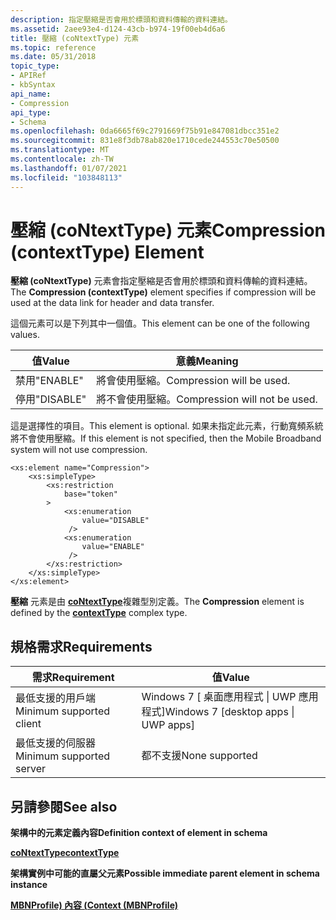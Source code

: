 ```yaml
---
description: 指定壓縮是否會用於標頭和資料傳輸的資料連結。
ms.assetid: 2aee93e4-d124-43cb-b974-19f00eb4d6a6
title: 壓縮 (coNtextType) 元素
ms.topic: reference
ms.date: 05/31/2018
topic_type:
- APIRef
- kbSyntax
api_name:
- Compression
api_type:
- Schema
ms.openlocfilehash: 0da6665f69c2791669f75b91e847081dbcc351e2
ms.sourcegitcommit: 831e8f3db78ab820e1710cede244553c70e50500
ms.translationtype: MT
ms.contentlocale: zh-TW
ms.lasthandoff: 01/07/2021
ms.locfileid: "103848113"
---
```

# <a name="compression-contexttype-element"></a><span data-ttu-id="aec2a-103">壓縮 (coNtextType) 元素</span><span class="sxs-lookup"><span data-stu-id="aec2a-103">Compression (contextType) Element</span></span>

<span data-ttu-id="aec2a-104">**壓縮 (coNtextType)** 元素會指定壓縮是否會用於標頭和資料傳輸的資料連結。</span><span class="sxs-lookup"><span data-stu-id="aec2a-104">The **Compression (contextType)** element specifies if compression will be used at the data link for header and data transfer.</span></span>

<span data-ttu-id="aec2a-105">這個元素可以是下列其中一個值。</span><span class="sxs-lookup"><span data-stu-id="aec2a-105">This element can be one of the following values.</span></span>

| <span data-ttu-id="aec2a-106">值</span><span class="sxs-lookup"><span data-stu-id="aec2a-106">Value</span></span>     | <span data-ttu-id="aec2a-107">意義</span><span class="sxs-lookup"><span data-stu-id="aec2a-107">Meaning</span></span>                       |
|-----------|-------------------------------|
| <span data-ttu-id="aec2a-108">禁用</span><span class="sxs-lookup"><span data-stu-id="aec2a-108">"ENABLE"</span></span>  | <span data-ttu-id="aec2a-109">將會使用壓縮。</span><span class="sxs-lookup"><span data-stu-id="aec2a-109">Compression will be used.</span></span>     |
| <span data-ttu-id="aec2a-110">停用</span><span class="sxs-lookup"><span data-stu-id="aec2a-110">"DISABLE"</span></span> | <span data-ttu-id="aec2a-111">將不會使用壓縮。</span><span class="sxs-lookup"><span data-stu-id="aec2a-111">Compression will not be used.</span></span> |



 

<span data-ttu-id="aec2a-112">這是選擇性的項目。</span><span class="sxs-lookup"><span data-stu-id="aec2a-112">This element is optional.</span></span> <span data-ttu-id="aec2a-113">如果未指定此元素，行動寬頻系統將不會使用壓縮。</span><span class="sxs-lookup"><span data-stu-id="aec2a-113">If this element is not specified, then the Mobile Broadband system will not use compression.</span></span>

``` syntax
<xs:element name="Compression">
    <xs:simpleType>
        <xs:restriction
            base="token"
        >
            <xs:enumeration
                value="DISABLE"
             />
            <xs:enumeration
                value="ENABLE"
             />
        </xs:restriction>
    </xs:simpleType>
</xs:element>
```

<span data-ttu-id="aec2a-114">**壓縮** 元素是由 [**coNtextType**](schema-contexttype-complextype.md)複雜型別定義。</span><span class="sxs-lookup"><span data-stu-id="aec2a-114">The **Compression** element is defined by the [**contextType**](schema-contexttype-complextype.md) complex type.</span></span>

## <a name="requirements"></a><span data-ttu-id="aec2a-115">規格需求</span><span class="sxs-lookup"><span data-stu-id="aec2a-115">Requirements</span></span>



| <span data-ttu-id="aec2a-116">需求</span><span class="sxs-lookup"><span data-stu-id="aec2a-116">Requirement</span></span> | <span data-ttu-id="aec2a-117">值</span><span class="sxs-lookup"><span data-stu-id="aec2a-117">Value</span></span> |
|-------------------------------------|---------------------------------------------------|
| <span data-ttu-id="aec2a-118">最低支援的用戶端</span><span class="sxs-lookup"><span data-stu-id="aec2a-118">Minimum supported client</span></span><br/> | <span data-ttu-id="aec2a-119">Windows 7 \[ 桌面應用程式 \| UWP 應用程式\]</span><span class="sxs-lookup"><span data-stu-id="aec2a-119">Windows 7 \[desktop apps \| UWP apps\]</span></span><br/> |
| <span data-ttu-id="aec2a-120">最低支援的伺服器</span><span class="sxs-lookup"><span data-stu-id="aec2a-120">Minimum supported server</span></span><br/> | <span data-ttu-id="aec2a-121">都不支援</span><span class="sxs-lookup"><span data-stu-id="aec2a-121">None supported</span></span><br/>                         |



## <a name="see-also"></a><span data-ttu-id="aec2a-122">另請參閱</span><span class="sxs-lookup"><span data-stu-id="aec2a-122">See also</span></span>

<dl> <dt>

<span data-ttu-id="aec2a-123">**架構中的元素定義內容**</span><span class="sxs-lookup"><span data-stu-id="aec2a-123">**Definition context of element in schema**</span></span>
</dt> <dt>

[<span data-ttu-id="aec2a-124">**coNtextType**</span><span class="sxs-lookup"><span data-stu-id="aec2a-124">**contextType**</span></span>](schema-contexttype-complextype.md)
</dt> <dt>

<span data-ttu-id="aec2a-125">**架構實例中可能的直屬父元素**</span><span class="sxs-lookup"><span data-stu-id="aec2a-125">**Possible immediate parent element in schema instance**</span></span>
</dt> <dt>

[<span data-ttu-id="aec2a-126">**MBNProfile) 內容 (**</span><span class="sxs-lookup"><span data-stu-id="aec2a-126">**Context (MBNProfile)**</span></span>](schema-context-mbnprofile-element.md)
</dt> </dl>

 

 




